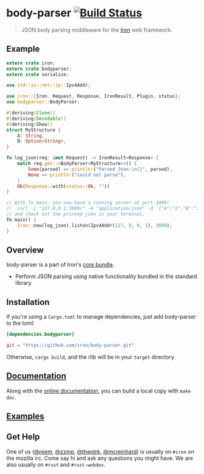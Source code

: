 body-parser [![Build Status](https://secure.travis-ci.org/iron/body-parser.png?branch=master)](https://travis-ci.org/iron/body-parser)
====

> JSON body parsing middleware for the [Iron](https://github.com/iron/iron) web framework.

## Example

```rust
extern crate iron;
extern crate bodyparser;
extern crate serialize;

use std::io::net::ip::Ipv4Addr;

use iron::{Iron, Request, Response, IronResult, Plugin, status};
use bodyparser::BodyParser;

#[deriving(Clone)]
#[deriving(Decodable)]
#[deriving(Show)]
struct MyStructure {
    A: String,
    B: Option<String>,
}

fn log_json(req: &mut Request) -> IronResult<Response> {
    match req.get::<BodyParser<MyStructure>>() {
        Some(parsed) => println!("Parsed Json:\n{}", parsed),
        None => println!("could not parse"),
    }
    Ok(Response::with(status::Ok, ""))
}

// With fn main, you now have a running server at port 3000!
// `curl -i "127.0.0.1:3000/" -H "application/json" -d '{"A":"1","B":"2"}'`
// and check out the printed json in your terminal.
fn main() {
    Iron::new(log_json).listen(Ipv4Addr(127, 0, 0, 1), 3000);
}
```

## Overview

body-parser is a part of Iron's [core bundle](https://github.com/iron/core).

- Perform JSON parsing using native functionality bundled in the standard
  library. 

## Installation

If you're using a `Cargo.toml` to manage dependencies, just add body-parser to the toml:

```toml
[dependencies.bodyparser]

git = "https://github.com/iron/body-parser.git"
```

Otherwise, `cargo build`, and the rlib will be in your `target` directory.

## [Documentation](http://docs.ironframework.io/bodyparser)

Along with the [online documentation](http://docs.ironframework.io/bodyparser),
you can build a local copy with `make doc`.

## [Examples](/examples)

## Get Help

One of us ([@reem](https://github.com/reem/), [@zzmp](https://github.com/zzmp/),
[@theptrk](https://github.com/theptrk/), [@mcreinhard](https://github.com/mcreinhard))
is usually on `#iron` on the mozilla irc. Come say hi and ask any questions you might have.
We are also usually on `#rust` and `#rust-webdev`.
